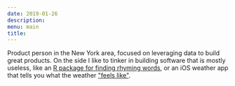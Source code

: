 ```yaml
---
date: 2019-01-26
description: 
menu: main
title: 
---
```


Product person in the New York area, focused on leveraging data to build great products. On the side I like to tinker in building software that is mostly useless, like an [R package for finding rhyming words](https://landesbergn.github.io/rhymer/index.html), or an iOS weather app that tells you what the weather ["feels like"](https://github.com/landesbergn/feels-like).

<br>
<br>
<br>
<br>
<br>
<br>
